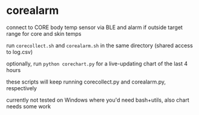 # corealarm

connect to CORE body temp sensor via BLE and alarm if outside target range for core and skin temps

run `corecollect.sh` and `corealarm.sh` in the same directory (shared access to log.csv)

optionally, run `python corechart.py` for a live-updating chart of the last 4 hours

these scripts will keep running corecollect.py and corealarm.py, respectively

currently not tested on Windows where you'd need bash+utils, also chart needs some work
